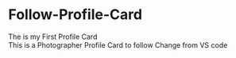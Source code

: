 # Follow-Profile-Card
The is my First Profile Card 
<br>
This is a Photographer Profile Card to follow
Change from VS code